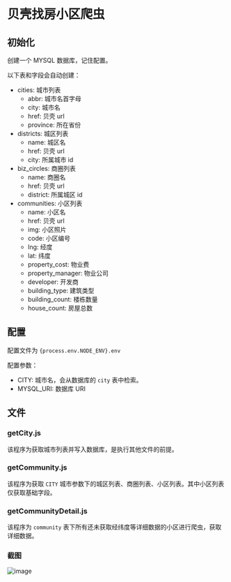 # 贝壳找房小区爬虫

## 初始化

创建一个 MYSQL 数据库，记住配置。

以下表和字段会自动创建：
- cities: 城市列表
  - abbr: 城市名首字母
  - city: 城市名
  - href: 贝壳 url
  - province: 所在省份
- districts: 城区列表
  - name: 城区名
  - href: 贝壳 url
  - city: 所属城市 id
- biz_circles: 商圈列表
  - name: 商圈名
  - href: 贝壳 url
  - district: 所属城区 id
- communities: 小区列表
  - name: 小区名
  - href: 贝壳 url
  - img: 小区照片
  - code: 小区编号
  - lng: 经度
  - lat: 纬度
  - property_cost: 物业费
  - property_manager: 物业公司
  - developer: 开发商
  - building_type: 建筑类型
  - building_count: 楼栋数量
  - house_count: 房屋总数

## 配置

配置文件为 `{process.env.NODE_ENV}.env`

配置参数：
- CITY: 城市名，会从数据库的 `city` 表中检索。
- MYSQL_URI: 数据库 URI

## 文件

### getCity.js

该程序为获取城市列表并写入数据库，是执行其他文件的前提。

### getCommunity.js

该程序为获取 `CITY` 城市参数下的城区列表、商圈列表、小区列表。其中小区列表仅获取基础字段。

### getCommunityDetail.js

该程序为 `community` 表下所有还未获取经纬度等详细数据的小区进行爬虫，获取详细数据。

### 截图

![image](https://i.loli.net/2020/03/07/G9hvrbzsKAC4iMT.png)

